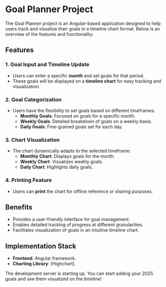 # Goal Planner Project

The Goal Planner project is an Angular-based application designed to help users track and visualize their goals in a timeline chart format. Below is an overview of the features and functionality:

## Features

### 1. Goal Input and Timeline Update
- Users can enter a specific **month** and set goals for that period.
- These goals will be displayed on a **timeline chart** for easy tracking and visualization.

### 2. Goal Categorization
- Users have the flexibility to set goals based on different timeframes:
  - **Monthly Goals**: Focused on goals for a specific month.
  - **Weekly Goals**: Detailed breakdown of goals on a weekly basis.
  - **Daily Goals**: Fine-grained goals set for each day.

### 3. Chart Visualization
- The chart dynamically adapts to the selected timeframe:
  - **Monthly Chart**: Displays goals for the month.
  - **Weekly Chart**: Visualizes weekly goals.
  - **Daily Chart**: Highlights daily goals.

### 4. Printing Feature
- Users can **print** the chart for offline reference or sharing purposes.

## Benefits
- Provides a user-friendly interface for goal management.
- Enables detailed tracking of progress at different granularities.
- Facilitates visualization of goals in an intuitive timeline chart.

## Implementation Stack
- **Frontend**: Angular framework.
- **Charting Library**: [Highchart].

The development server is starting up. You can start adding your 2025 goals and see them visualized on the timeline!
